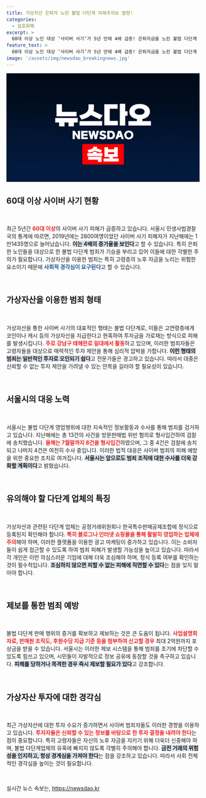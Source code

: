 ```yaml
---
title: 가상자산 은퇴자 노린 불법 다단계 피해주의보 발령!
categories:
  - 암호화폐
excerpt: >
  60대 이상 노인 대상 ‘사이버 사기’가 5년 만에 4배 급증! 은퇴자금을 노린 불법 다단계 범죄가 성행 중이다. 서울시는 피해 예방을 위해 신속한 제보를 요청하며, 적법 등록 여부 확인을 강조했다.
feature_text: >
  60대 이상 노인 대상 ‘사이버 사기’가 5년 만에 4배 급증! 은퇴자금을 노린 불법 다단계 범죄가 성행 중이다. 서울시는 피해 예방을 위해 신속한 제보를 요청하며, 적법 등록 여부 확인을 강조했다.
image: '/assets/img/newsdao_breakingnews.jpg'
---
```


<p><img src="/assets/img/newsdao_breakingnews.jpg" alt="koreaapp 속보" /></p>

<h2 data-ke-size="size26">60대 이상 사이버 사기 현황</h2>

<p data-ke-size="size16">&nbsp;</p>

<p>최근 5년간 <b><span style="color: #ee2323;">60대 이상</span></b>의 사이버 사기 피해가 급증하고 있습니다. 서울시 민생사법경찰국의 통계에 따르면, 2019년에는 2800여명이었던 사이버 사기 피해자가 지난해에는 1만1435명으로 늘어났습니다. <b><span style="background-color: #21538527;">이는 4배의 증가율을 보인다</span></b>고 할 수 있습니다. 특히 은퇴한 노인들을 대상으로 한 불법 다단계 범죄가 기승을 부리고 있어 이들에 대한 각별한 주의가 필요합니다. 가상자산을 이용한 범죄는 특히 고령층의 노후 자금을 노리는 위험한 요소이기 때문에 <b><span style="color: #1a5490;">사회적 경각심이 요구된다</span></b>고 할 수 있습니다.</p>

<p data-ke-size="size16">&nbsp;</p>

<h2 data-ke-size="size26">가상자산을 이용한 범죄 형태</h2>

<p data-ke-size="size16">&nbsp;</p>

<p>가상자산을 통한 사이버 사기의 대표적인 형태는 불법 다단계로, 이들은 고연령층에게 코인이나 캐시 등의 가상자산을 지급한다고 현혹하여 투자금을 가로채는 방식으로 피해를 발생시킵니다. <b><span style="color: #ee2323;">주로 강남구 테헤란로 일대에서 활동</span></b>하고 있으며, 이러한 범죄자들은 고령자들을 대상으로 매력적인 투자 제안을 통해 심리적 압박을 가합니다. <b><span style="background-color: #21538527;">이런 형태의 범죄는 일반적인 투자로 오인되기 쉽다</span></b>고 전문가들은 경고하고 있습니다. 따라서 대중은 신뢰할 수 없는 투자 제안을 가려낼 수 있는 안목을 길러야 할 필요성이 있습니다.</p>

<p data-ke-size="size16">&nbsp;</p>

<h2 data-ke-size="size26">서울시의 대응 노력</h2>

<p data-ke-size="size16">&nbsp;</p>

<p>서울시는 불법 다단계 영업행위에 대한 지속적인 정보활동과 수사를 통해 범죄를 검거하고 있습니다. 지난해에는 총 13건의 사건을 방문판매법 위반 혐의로 형사입건하여 검찰에 송치했습니다. <b><span style="color: #ee2323;">올해는 7월말까지 8건을 형사입건</span></b>하였으며, 그 중 4건은 검찰에 송치되고 나머지 4건은 여전히 수사 중입니다. 이러한 법적 대응은 사이버 범죄의 피해 예방을 위한 중요한 조치로 여겨집니다. <b><span style="background-color: #21538527;">서울시는 앞으로도 범죄 조직에 대한 수사를 더욱 강화할 계획이다</span></b>고 밝혔습니다.</p>

<p data-ke-size="size16">&nbsp;</p>

<h2 data-ke-size="size26">유의해야 할 다단계 업체의 특징</h2>

<p data-ke-size="size16">&nbsp;</p>

<p>가상자산과 관련된 다단계 업체는 공정거래위원회나 한국특수판매공제조합에 정식으로 등록된지 확인해야 합니다. <b><span style="color: #ee2323;">특히 블로그나 인터넷 쇼핑몰을 통해 활발히 영업하는 업체에 주의</span></b>해야 하며, 이러한 플랫폼을 이용한 광고 마케팅이 증가하고 있습니다. 이는 소비자들이 쉽게 접근할 수 있도록 하여 범죄 피해가 발생할 가능성을 높이고 있습니다. 따라서 각 개인은 이런 의심스러운 기업에 대해 더욱 조심해야 하며, 정식 등록 여부를 확인하는 것이 필수적입니다. <b><span style="background-color: #21538527;">조심하지 않으면 피할 수 없는 피해에 직면할 수 있다</span></b>는 점을 잊지 말아야 합니다.</p>

<p data-ke-size="size16">&nbsp;</p>

<h2 data-ke-size="size26">제보를 통한 범죄 예방</h2>

<p data-ke-size="size16">&nbsp;</p>

<p>불법 다단계 판매 행위의 증거를 확보하고 제보하는 것은 큰 도움이 됩니다. <b><span style="color: #ee2323;">사업설명회 자료, 판매원 조직도, 후원수당 지급 기준 등을 첨부하여 신고할 경우</span></b> 최대 2억원까지 포상금을 받을 수 있습니다. 서울시는 이러한 제보 시스템을 통해 범죄를 조기에 차단할 수 있도록 힘쓰고 있으며, 시민들이 자발적으로 정보 공유에 동참할 것을 촉구하고 있습니다. <b><span style="background-color: #21538527;">피해를 당하거나 목격한 경우 즉시 제보할 필요가 있다</span></b>고 강조합니다.</p>

<p data-ke-size="size16">&nbsp;</p>

<h2 data-ke-size="size26">가상자산 투자에 대한 경각심</h2>

<p data-ke-size="size16">&nbsp;</p>

<p>최근 가상자산에 대한 투자 수요가 증가하면서 사이버 범죄자들도 이러한 경향을 이용하고 있습니다. <b><span style="color: #ee2323;">투자자들은 신뢰할 수 있는 정보를 바탕으로 한 투자 결정을 내려야 한다</span></b>는 점이 중요합니다. 특히 고령자들은 자신의 노후 자금을 지키기 위해 더욱더 신중해야 하며, 불법 다단계업체의 유혹에 빠지지 않도록 각별히 주의해야 합니다. <b><span style="background-color: #21538527;">금전 거래의 위험성을 인지하고, 항상 경계심을 가져야 한다</span></b>는 점을 강조하고 있습니다. 따라서 사회 전체적인 경각심을 높이는 것이 필요합니다.</p>

<p data-ke-size="size16">&nbsp;</p>
실시간 뉴스 속보는, <a href="https://newsdao.kr" rel="dofollow">https://newsdao.kr</a>


